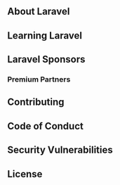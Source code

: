 

## About Laravel


## Learning Laravel


## Laravel Sponsors



### Premium Partners



## Contributing



## Code of Conduct



## Security Vulnerabilities


## License


